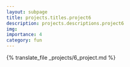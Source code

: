 ```yaml
---
layout: subpage
title: projects.titles.project6
description: projects.descriptions.project6
img:
importance: 4
category: fun
---
```


{% translate_file _projects/6_project.md %}